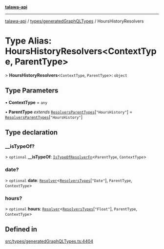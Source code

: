 [**talawa-api**](../../../README.md)

***

[talawa-api](../../../modules.md) / [types/generatedGraphQLTypes](../README.md) / HoursHistoryResolvers

# Type Alias: HoursHistoryResolvers\<ContextType, ParentType\>

\> **HoursHistoryResolvers**\<`ContextType`, `ParentType`\>: `object`

## Type Parameters

• **ContextType** = `any`

• **ParentType** *extends* [`ResolversParentTypes`](ResolversParentTypes.md)\[`"HoursHistory"`\] = [`ResolversParentTypes`](ResolversParentTypes.md)\[`"HoursHistory"`\]

## Type declaration

### \_\_isTypeOf?

\> `optional` **\_\_isTypeOf**: [`IsTypeOfResolverFn`](IsTypeOfResolverFn.md)\<`ParentType`, `ContextType`\>

### date?

\> `optional` **date**: [`Resolver`](Resolver.md)\<[`ResolversTypes`](ResolversTypes.md)\[`"Date"`\], `ParentType`, `ContextType`\>

### hours?

\> `optional` **hours**: [`Resolver`](Resolver.md)\<[`ResolversTypes`](ResolversTypes.md)\[`"Float"`\], `ParentType`, `ContextType`\>

## Defined in

[src/types/generatedGraphQLTypes.ts:4404](https://github.com/PalisadoesFoundation/talawa-api/blob/039b0f127fb8caa46d57186ab4b3bb27fe150903/src/types/generatedGraphQLTypes.ts#L4404)

